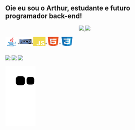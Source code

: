 ## Oie eu sou o Arthur, estudante e futuro programador back-end!
<div align="center">
  <a href="https://github.com/arthurparente26">
  <img height="180em" src="https://github-readme-stats.vercel.app/api?username=arthurparente26&show_icons=true&theme=dracula&include_all_commits=true&count_private=true"/>
  <img height="180em" src="https://github-readme-stats.vercel.app/api/top-langs/?username=arthurparente26&layout=compact&langs_count=7&theme=dracula"/>
</div>
<div style="display: inline_block"><br>
  <img align="center" alt="Arthur-Java" height="30" width="40" src="https://raw.githubusercontent.com/devicons/devicon/master/icons/java/java-original.svg">
  <img align="center" alt="Arthur-PHP" height="30" width="40" src="https://raw.githubusercontent.com/devicons/devicon/master/icons/php/php-original.svg">
  <img align="center" alt="Arthur-Js" height="30" width="40" src="https://raw.githubusercontent.com/devicons/devicon/master/icons/javascript/javascript-plain.svg">
  <img align="center" alt="Arthur-HTML" height="30" width="40" src="https://raw.githubusercontent.com/devicons/devicon/master/icons/html5/html5-original.svg">
  <img align="center" alt="Arthur-CSS" height="30" width="40" src="https://raw.githubusercontent.com/devicons/devicon/master/icons/css3/css3-original.svg">
 
  
  ##
 
<div> 
  <a href="https://www.instagram.com/arthurparente_/" target="_blank"><img src="https://img.shields.io/badge/-Instagram-%23E4405F?style=for-the-badge&logo=instagram&logoColor=white" target="_blank"></a>
 <a href="https://discord.gg/gEpNczA8" target="_blank"><img src="https://img.shields.io/badge/Discord-7289DA?style=for-the-badge&logo=discord&logoColor=white" target="_blank"></a> 
  <a href = "https://mail.google.com/mail/u/0/?fs=1&tf=cm&source=mailto&to=arthurparente26@gmail.com"><img src="https://img.shields.io/badge/-Gmail-%23333?style=for-the-badge&logo=gmail&logoColor=white" target="_blank"></a>
 
  ![Snake animation](https://github.com/rafaballerini/rafaballerini/blob/output/github-contribution-grid-snake.svg)
 
</div>
